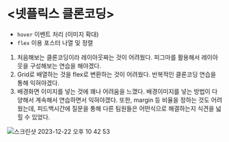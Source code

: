 # <넷플릭스 클론코딩>
* ```hover``` 이벤트 처리 (이미지 확대)
* ```flex``` 이용 포스터 나열 및 정렬

1. 처음해보는 클론코딩이라 레이아웃짜는 것이 어려웠다. 피그마를 활용해서 레이아웃을 구성해보는 연습을 해야겠다.
2. Grid로 배열하는 것을 flex로 변환하는 것이 어려웠다. 반복적인 클론코딩 연습을 통해 익혀야겠다.
3. 배경화면 이미지를 넣는 것에 꽤나 어려움을 느꼈다. 배경이미지를 넣는 방법이 다양해서 계속해서 연습하면서 익혀야겠다. 또한, margin 등 비율을 정하는 것도 어려웠는데, 피드백시간에 질문을 통해 다른 팀원들은 어떤식으로 해결하는지 식견을 넓힐 수 있었다.



![스크린샷 2023-12-22 오후 10 42 53](https://github.com/gkdud3579/Cloneflix/assets/76105226/bf690002-475b-4f71-9a2a-530550c8a8ca)
